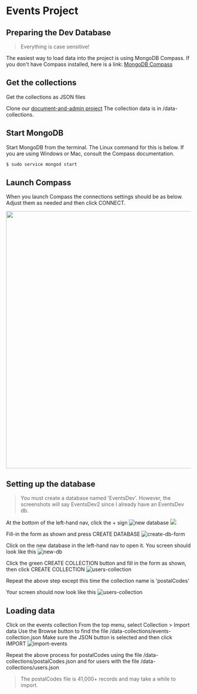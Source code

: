 # Events Project
## Preparing the Dev Database

> Everything is case sensitive!

The easiest way to load data into the project is using MongoDB Compass. If you don't have Compass installed, here is a link: [MongoDB Compass](https://docs.mongodb.com/compass/master/install/)


## Get the collections
Get the collections as JSON files

Clone our [document-and-admin project](https://github.com/trivalleycoders-org/event-doc-and-admin)
The collection data is in /data-collections.

## Start MongoDB
Start MongoDB from the terminal. The Linux command for this is below. If you are using Windows or Mac, consult the Compass documentation.
```js
$ sudo service mongod start
```

## Launch Compass
When you launch Compass the connections settings should be as below. Adjust them as needed and then click CONNECT.

<img src='https://github.com/trivalleycoders-org/event-doc-and-admin/blob/master/doc/loading-dev-data/connect.png?raw=true' width="700" />


## Setting up the database


> You must create a database named 'EventsDev'. However, the screenshots will say EventsDev2 since I already have an EventsDev db.

At the bottom of the left-hand nav, click the + sign
![new database](new-database.png)
<img src='https://github.com/trivalleycoders-org/event-doc-and-admin/blob/master/doc/loading-dev-data/new-db.png?raw=true' />

Fill-in the form as shown and press CREATE DATABASE
![create-db-form](/create-db-form.png)

Click on the new database in the left-hand nav to open it. You screen should look like this
![new-db](/new-db.png)

Click the green CREATE COLLECTION button and fill in the form as shown, then click CREATE COLLECTION
![users-collection](/users-collection.png)

Repeat the above step except this time the collection name is 'postalCodes'

Your screen should now look like this
![users-collection](/users-collection.png)

## Loading data
Click on the events collection
From the top menu, select Collection > Import data
Use the Browse button to find the file /data-collections/events-collection.json
Make sure the JSON button is selected and then click IMPORT
![import-events](/import-events.png)

Repeat the above process for postalCodes using the file /data-collections/postalCodes.json and for users with the file /data-collections/users.json

> The postalCodes file is 41,000+ records and may take a while to import.











